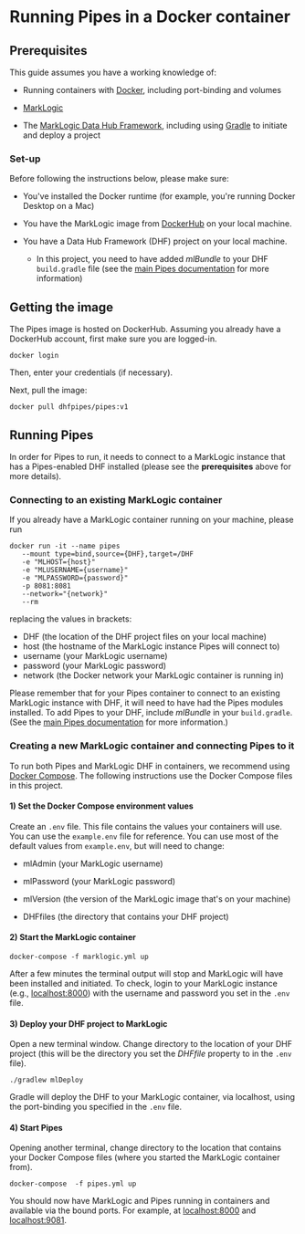 # Running Pipes in a Docker container

## Prerequisites

This guide assumes you have a working knowledge of:

* Running containers with [Docker](https://docs.docker.com/engine/docker-overview/), including port-binding and volumes

* [MarkLogic](https://docs.marklogic.com/guide/getting-started/intro)

* The [MarkLogic Data Hub Framework](https://docs.marklogic.com/datahub/), including using [Gradle](http://docs.marklogic.com/datahub/projects/create-project-using-gradle.html) to initiate and deploy a project

### Set-up

Before following the instructions below, please make sure:

* You've installed the Docker runtime (for example, you're running Docker Desktop on a Mac)

* You have the MarkLogic image from [DockerHub](https://hub.docker.com/_/marklogic) on your local machine. 
* You have a Data Hub Framework (DHF) project on your local machine.
  * In this project, you need to have added *mlBundle* to your DHF ``build.gradle`` file (see the [main Pipes documentation](https://github.com/marklogic-community/pipes) for more information)
  
## Getting the image

The Pipes image is hosted on DockerHub. Assuming you already have a DockerHub account, first make sure you are logged-in. 

``docker login``

Then, enter your credentials (if necessary).

Next, pull the image:

``docker pull dhfpipes/pipes:v1``

## Running Pipes

In order for Pipes to run, it needs to connect to a MarkLogic instance that has a Pipes-enabled DHF installed (please see the **prerequisites** above for more details).

### Connecting to an existing MarkLogic container 

If you already have a MarkLogic container running on your machine, please run

```
docker run -it --name pipes 
   --mount type=bind,source={DHF},target=/DHF 
   -e "MLHOST={host}"  
   -e "MLUSERNAME={username}" 
   -e "MLPASSWORD={password}" 
   -p 8081:8081 
   --network="{network}"
   --rm 
```

replacing the values in brackets:

* DHF (the location of the DHF project files on your local machine)
* host (the hostname of the MarkLogic instance Pipes will connect to)
* username (your MarkLogic username)
* password (your MarkLogic password)
* network (the Docker network your MarkLogic container is running in)

Please remember that for your Pipes container to connect to an existing MarkLogic instance with DHF, it will need to have had the Pipes modules installed. To add Pipes to your DHF, include *mlBundle* in your ``build.gradle``. (See the [main Pipes documentation](https://github.com/marklogic-community/pipes) for more information.)

### Creating a new MarkLogic container and connecting Pipes to it

To run both Pipes and MarkLogic DHF in containers, we recommend using [Docker Compose](https://docs.docker.com/compose/). The following instructions use the Docker Compose files in this project.

#### 1) Set the Docker Compose environment values

Create an ``.env`` file. This file contains the values your containers will use. You can use the ``example.env`` file for reference. You can use most of the default values from ``example.env``, but will need to change:

* mlAdmin (your MarkLogic username)

* mlPassword (your MarkLogic password)

* mlVersion (the version of the MarkLogic image that's on your machine)

* DHFfiles (the directory that contains your DHF project)

#### 2) Start the MarkLogic container

``docker-compose -f marklogic.yml up``

After a few minutes the terminal output will stop and MarkLogic will have been installed and initiated. To check, login to your MarkLogic instance (e.g., [localhost:8000]()) with the username and password you set in the ``.env`` file.

#### 3) Deploy your DHF project to MarkLogic

Open a new terminal window. Change directory to the location of your DHF project (this will be the directory you set the *DHFfile* property to in the ``.env`` file).

``./gradlew mlDeploy``

Gradle will deploy the DHF to your MarkLogic container, via localhost, using the port-binding you specified in the ``.env`` file.

#### 4) Start Pipes

Opening another terminal, change directory to the location that contains your Docker Compose files (where you started the MarkLogic container from).

``docker-compose  -f pipes.yml up``

You should now have MarkLogic and Pipes running in containers and available via the bound ports. For example, at [localhost:8000]() and [localhost:9081]().
